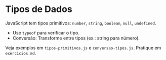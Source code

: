 # Tipos de Dados

JavaScript tem tipos primitivos: `number`, `string`, `boolean`, `null`, `undefined`.

- Use `typeof` para verificar o tipo.
- Conversão: Transforme entre tipos (ex.: string para número).

Veja exemplos em `tipos-primitivos.js` e `conversao-tipos.js`. Pratique em `exercicios.md`.